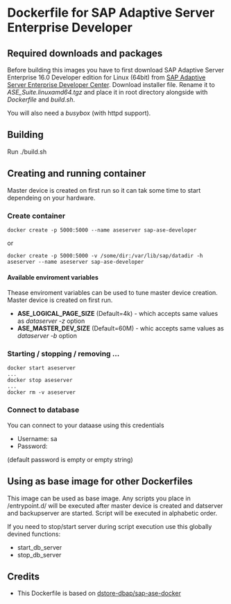 # Dockerfile for SAP Adaptive Server Enterprise Developer

## Required downloads and packages

Before building this images you have to first download SAP Adaptive Server Enterprise 16.0
Developer edition for Linux (64bit) from 
[SAP Adaptive Server Enterprise Developer Center](http://scn.sap.com/community/developer-center/oltp-db).
Download installer file. Rename it to *ASE_Suite.linuxamd64.tgz* and place it
in root directory alongside with *Dockerfile* and *build.sh*.

You will also need a *busybox* (with httpd support).

## Building

Run ./build.sh

## Creating and running container

Master device is created on first run so it can tak some time to start dependeing on your hardware.

### Create container

```
docker create -p 5000:5000 --name aseserver sap-ase-developer
```

or

```
docker create -p 5000:5000 -v /some/dir:/var/lib/sap/datadir -h aseserver --name aseserver sap-ase-developer
```

#### Available enviroment variables

Thease enviroment variables can be used to tune master device creation. 
Master device is created on first run.

* **ASE_LOGICAL_PAGE_SIZE** (Default=4k) - which accepts same values as *dataserver -z* option
* **ASE_MASTER_DEV_SIZE** (Default=60M) - whic accepts same values as *dataserver -b* option

### Starting / stopping / removing ...

```
docker start aseserver
...
docker stop aseserver
...
docker rm -v aseserver
```

### Connect to database

You can connect to your dataase using this credentials

* Username: sa
* Password:

(default password is empty or empty string)

## Using as base image for other Dockerfiles

This image can be used as base image. Any scripts you place in /entrypoint.d/ will be executed
after master device is created and datserver and backupserver are started. 
Script will be executed in alphabetic order.

If you need to stop/start server during script execution use this globally devined functions:

* start_db_server
* stop_db_server

## Credits

* This Dockerfile is based on [dstore-dbap/sap-ase-docker](https://github.com/dstore-dbap/sap-ase-docker)

